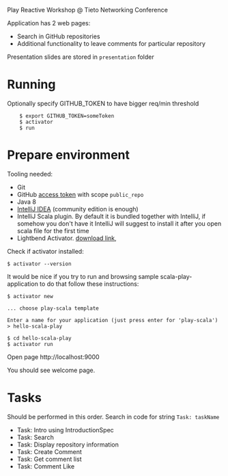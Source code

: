 Play Reactive Workshop @ Tieto Networking Conference

Application has 2 web pages:

* Search in GitHub repositories
* Additional functionality to leave comments for particular repository

Presentation slides are stored in `presentation` folder

# Running

Optionally specify GITHUB_TOKEN to have bigger req/min threshold

```
    $ export GITHUB_TOKEN=someToken 
    $ activator
    $ run
```


# Prepare environment

Tooling needed:

 - Git
 - GitHub [access token](https://github.com/settings/tokens) with scope `public_repo`
 - Java 8
 - [IntelliJ  IDEA](https://www.jetbrains.com/idea/download) (community edition is enough)
 - IntelliJ Scala plugin. By default it is bundled together with IntelliJ, if somehow you don't have it IntelliJ will suggest to install it after you open scala file for the first time
 - Lightbend Activator. [download link](https://www.lightbend.com/activator/download),

Check if activator installed:

```
$ activator --version
```

It would be nice if you try to run and browsing sample scala-play-application to do that follow these instructions: 

```
$ activator new

... choose play-scala template

Enter a name for your application (just press enter for 'play-scala')
> hello-scala-play

$ cd hello-scala-play
$ activator run 
```

Open page http://localhost:9000

You should see welcome page.

# Tasks
 Should be performed in this order. Search in code for string `Task: taskName`
 
 - Task: Intro using IntroductionSpec
 - Task: Search
 - Task: Display repository information
 - Task: Create Comment
 - Task: Get comment list
 - Task: Comment Like